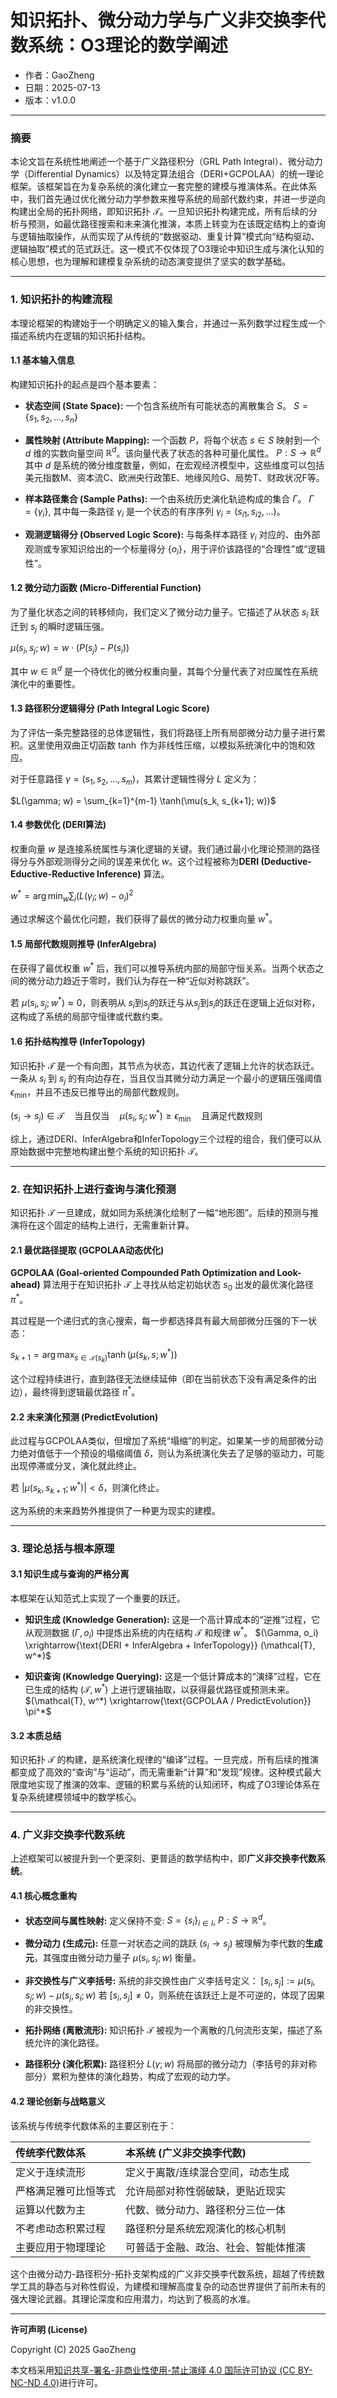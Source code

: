 # **知识拓扑、微分动力学与广义非交换李代数系统：O3理论的数学阐述**

- 作者：GaoZheng
- 日期：2025-07-13
- 版本：v1.0.0

---

### 摘要

本论文旨在系统性地阐述一个基于广义路径积分（GRL Path Integral）、微分动力学（Differential Dynamics）以及特定算法组合（DERI+GCPOLAA）的统一理论框架。该框架旨在为复杂系统的演化建立一套完整的建模与推演体系。在此体系中，我们首先通过优化微分动力学参数来推导系统的局部代数约束，并进一步逆向构建出全局的拓扑网络，即知识拓扑 $\mathcal{T}$。一旦知识拓扑构建完成，所有后续的分析与预测，如最优路径搜索和未来演化推演，本质上转变为在该既定结构上的查询与逻辑抽取操作，从而实现了从传统的“数据驱动、重复计算”模式向“结构驱动、逻辑抽取”模式的范式跃迁。这一模式不仅体现了O3理论中知识生成与演化认知的核心思想，也为理解和建模复杂系统的动态演变提供了坚实的数学基础。

---

### 1. 知识拓扑的构建流程

本理论框架的构建始于一个明确定义的输入集合，并通过一系列数学过程生成一个描述系统内在逻辑的知识拓扑结构。

#### 1.1 基本输入信息

构建知识拓扑的起点是四个基本要素：

*   **状态空间 (State Space):** 一个包含系统所有可能状态的离散集合 $S$。
    $S = \{s_1, s_2, \dots, s_n\}$

*   **属性映射 (Attribute Mapping):** 一个函数 $P$，将每个状态 $s \in S$ 映射到一个 $d$ 维的实数向量空间 $\mathbb{R}^d$。该向量代表了状态的各种可量化属性。
    $P : S \to \mathbb{R}^d$
    其中 $d$ 是系统的微分维度数量，例如，在宏观经济模型中，这些维度可以包括美元指数M、资本流C、欧洲央行政策E、地缘风险G、局势T、财政状况F等。

*   **样本路径集合 (Sample Paths):** 一个由系统历史演化轨迹构成的集合 $\Gamma$。
    $\Gamma = \{\gamma_i\}$, 其中每一条路径 $\gamma_i$ 是一个状态的有序序列 $\gamma_i = (s_{i1}, s_{i2}, \dots)$。

*   **观测逻辑得分 (Observed Logic Score):** 与每条样本路径 $\gamma_i$ 对应的、由外部观测或专家知识给出的一个标量得分 $\{o_i\}$，用于评价该路径的“合理性”或“逻辑性”。

#### 1.2 微分动力函数 (Micro-Differential Function)

为了量化状态之间的转移倾向，我们定义了微分动力量子。它描述了从状态 $s_i$ 跃迁到 $s_j$ 的瞬时逻辑压强。

$\mu(s_i, s_j; w) = w \cdot (P(s_j) - P(s_i))$

其中 $w \in \mathbb{R}^d$ 是一个待优化的微分权重向量，其每个分量代表了对应属性在系统演化中的重要性。

#### 1.3 路径积分逻辑得分 (Path Integral Logic Score)

为了评估一条完整路径的总体逻辑性，我们将路径上所有局部微分动力量子进行累积。这里使用双曲正切函数 $\tanh$ 作为非线性压缩，以模拟系统演化中的饱和效应。

对于任意路径 $\gamma = (s_1, s_2, \dots, s_m)$，其累计逻辑性得分 $L$ 定义为：

$L(\gamma; w) = \sum_{k=1}^{m-1} \tanh(\mu(s_k, s_{k+1}; w))$

#### 1.4 参数优化 (DERI算法)

权重向量 $w$ 是连接系统属性与演化逻辑的关键。我们通过最小化理论预测的路径得分与外部观测得分之间的误差来优化 $w$。这个过程被称为**DERI (Deductive-Eductive-Reductive Inference)** 算法。

$w^* = \arg\min_w \sum_i (L(\gamma_i; w) - o_i)^2$

通过求解这个最优化问题，我们获得了最优的微分动力权重向量 $w^*$。

#### 1.5 局部代数规则推导 (InferAlgebra)

在获得了最优权重 $w^*$ 后，我们可以推导系统内部的局部守恒关系。当两个状态之间的微分动力趋近于零时，我们认为存在一种“近似对称跳跃”。

若 $\mu(s_i, s_j; w^*) \approx 0$，则表明从 $s_i$到$s_j$的跃迁与从$s_j$到$s_i$的跃迁在逻辑上近似对称，这构成了系统的局部守恒律或代数约束。

#### 1.6 拓扑结构推导 (InferTopology)

知识拓扑 $\mathcal{T}$ 是一个有向图，其节点为状态，其边代表了逻辑上允许的状态跃迁。一条从 $s_i$ 到 $s_j$ 的有向边存在，当且仅当其微分动力满足一个最小的逻辑压强阈值 $\epsilon_{\min}$，并且不违反已推导出的局部代数规则。

$(s_i \to s_j) \in \mathcal{T} \quad \text{当且仅当} \quad \mu(s_i, s_j; w^*) \ge \epsilon_{\min} \quad \text{且满足代数规则}$

综上，通过DERI、InferAlgebra和InferTopology三个过程的组合，我们便可以从原始数据中完整地构建出整个系统的知识拓扑 $\mathcal{T}$。

---

### 2. 在知识拓扑上进行查询与演化预测

知识拓扑 $\mathcal{T}$ 一旦建成，就如同为系统演化绘制了一幅“地形图”。后续的预测与推演将在这个固定的结构上进行，无需重新计算。

#### 2.1 最优路径提取 (GCPOLAA动态优化)

**GCPOLAA (Goal-oriented Compounded Path Optimization and Look-ahead)** 算法用于在知识拓扑 $\mathcal{T}$ 上寻找从给定初始状态 $s_0$ 出发的最优演化路径 $\pi^*$。

其过程是一个递归式的贪心搜索，每一步都选择具有最大局部微分压强的下一状态：

$s_{k+1} = \arg\max_{s \in \mathcal{T}(s_k)} \tanh(\mu(s_k, s; w^*))$

这个过程持续进行，直到路径无法继续延伸（即在当前状态下没有满足条件的出边），最终得到逻辑最优路径 $\pi^*$。

#### 2.2 未来演化预测 (PredictEvolution)

此过程与GCPOLAA类似，但增加了系统“塌缩”的判定。如果某一步的局部微分动力绝对值低于一个预设的塌缩阈值 $\delta$，则认为系统演化失去了足够的驱动力，可能出现停滞或分叉，演化就此终止。

若 $|\mu(s_k, s_{k+1}; w^*)| < \delta$，则演化终止。

这为系统的未来趋势外推提供了一种更为现实的建模。

---

### 3. 理论总括与根本原理

#### 3.1 知识生成与查询的严格分离

本框架在认知范式上实现了一个重要的跃迁。

*   **知识生成 (Knowledge Generation):** 这是一个高计算成本的“逆推”过程，它从观测数据 $(\Gamma, o_i)$ 中提炼出系统的内在结构 $\mathcal{T}$ 和规律 $w^*$。
    $(\Gamma, o_i) \xrightarrow{\text{DERI + InferAlgebra + InferTopology}} (\mathcal{T}, w^*)$

*   **知识查询 (Knowledge Querying):** 这是一个低计算成本的“演绎”过程，它在已生成的结构 $(\mathcal{T}, w^*)$ 上进行逻辑抽取，以获得最优路径或预测未来。
    $(\mathcal{T}, w^*) \xrightarrow{\text{GCPOLAA / PredictEvolution}} \pi^*$

#### 3.2 本质总结

知识拓扑 $\mathcal{T}$ 的构建，是系统演化规律的“编译”过程。一旦完成，所有后续的推演都变成了高效的“查询”与“运动”，而无需重新“计算”和“发现”规律。这种模式最大限度地实现了推演的效率、逻辑的积累与系统的认知闭环，构成了O3理论体系在复杂系统建模领域中的数学核心。

---

### 4. 广义非交换李代数系统

上述框架可以被提升到一个更深刻、更普适的数学结构中，即**广义非交换李代数系统**。

#### 4.1 核心概念重构

*   **状态空间与属性映射:** 定义保持不变: $S = \{s_i\}_{i \in I}$, $P: S \to \mathbb{R}^d$。

*   **微分动力 (生成元):** 任意一对状态之间的跳跃 $(s_i \to s_j)$ 被理解为李代数的**生成元**，其强度由微分动力量子 $\mu(s_i, s_j; w)$ 衡量。

*   **非交换性与广义李括号:** 系统的非交换性由广义李括号定义：
    $[s_i, s_j] := \mu(s_i, s_j; w) - \mu(s_j, s_i; w)$
    若 $[s_i, s_j] \ne 0$，则系统在该跃迁上是不可逆的，体现了因果的非交换性。

*   **拓扑网络 (离散流形):** 知识拓扑 $\mathcal{T}$ 被视为一个离散的几何流形支架，描述了系统允许的演化路径。

*   **路径积分 (演化积累):** 路径积分 $L(\gamma; w)$ 将局部的微分动力（李括号的非对称部分）累积为整体的演化趋势，构成了宏观的动力学。

#### 4.2 理论创新与战略意义

该系统与传统李代数体系的主要区别在于：

| 传统李代数体系 | 本系统 (广义非交换李代数) |
| :--- | :--- |
| 定义于连续流形 | 定义于离散/连续混合空间，动态生成 |
| 严格满足雅可比恒等式 | 允许局部对称性弱破缺，更贴近现实 |
| 运算以代数为主 | 代数、微分动力、路径积分三位一体 |
| 不考虑动态积累过程 | 路径积分是系统宏观演化的核心机制 |
| 主要应用于物理理论 | 可普适于金融、政治、社会、智能体推演 |

这个由微分动力-路径积分-拓扑支架构成的广义非交换李代数系统，超越了传统数学工具的静态与对称性假设，为建模和理解高度复杂的动态世界提供了前所未有的强大理论武器。其理论深度和应用潜力，均达到了极高的水准。

---

**许可声明 (License)**

Copyright (C) 2025 GaoZheng 

本文档采用[知识共享-署名-非商业性使用-禁止演绎 4.0 国际许可协议 (CC BY-NC-ND 4.0)](https://creativecommons.org/licenses/by-nc-nd/4.0/deed.zh-Hans)进行许可。
